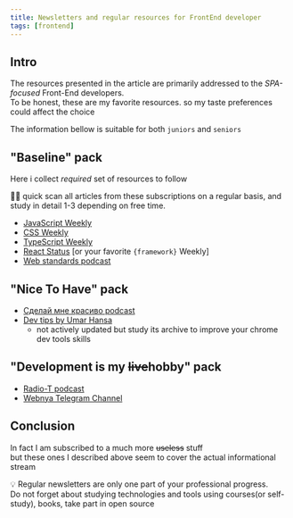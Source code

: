 ```yaml
---
title: Newsletters and regular resources for FrontEnd developer
tags: [frontend]
---
```


## Intro

The resources presented in the article are primarily addressed to the _SPA-focused_ Front-End developers.<br/>
To be honest, these are my favorite resources.
so my taste preferences could affect the choice

The information bellow is suitable for both `juniors` and `seniors`

## "Baseline" pack

Here i collect _required_ set of resources to follow

:teacher: quick scan all articles from these subscriptions on a regular basis,
and study in detail 1-3 depending on free time.

-   [JavaScript Weekly](https://javascriptweekly.com)
-   [CSS Weekly](https://css-weekly.com/)
-   [TypeScript Weekly](https://www.typescript-weekly.com)
-   [React Status](https://react.statuscode.com) [or your favorite `{framework}` Weekly]
-   [Web standards podcast](https://web-standards.ru/podcast/)

## "Nice To Have" pack

<!--cSpell:words красиво сделай -->

-   [Сделай мне красиво podcast](https://front.sexy/)
-   [Dev tips by Umar Hansa](https://umaar.com/dev-tips/)
    -   not actively updated but study its archive to improve your chrome dev tools skills

## "Development is my ~~live~~hobby" pack

-   [Radio-T podcast](https://radio-t.com/)
-   [Webnya Telegram Channel](https://t.me/webnya)

## Conclusion

In fact I am subscribed to a much more ~~useless~~ stuff<br/>
but these ones I described above seem to cover the actual informational stream

:bulb: Regular newsletters are only one part of your professional progress.<br/>
Do not forget about studying technologies and tools using courses(or self-study), books, take part in open source
